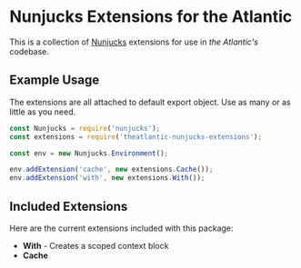 # Nunjucks Extensions for the Atlantic

This is a collection of [Nunjucks](https://github.com/mozilla/nunjucks/) extensions for use in _the Atlantic's_ codebase.

## Example Usage

The extensions are all attached to default export object. Use as many or as little as you need.

```javascript
const Nunjucks = require('nunjucks');
const extensions = require('theatlantic-nunjucks-extensions');

const env = new Nunjucks.Environment();

env.addExtension('cache', new extensions.Cache());
env.addExtension('with', new extensions.With());
```

## Included Extensions

Here are the current extensions included with this package:

* **With** - Creates a scoped context block
* **Cache**
